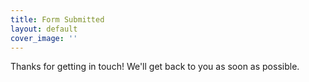 ```yaml
---
title: Form Submitted
layout: default
cover_image: ''
---
```


<div class="cover" style="background-image: url('{{ page.cover_image }}');">
  <div class="u-big-text u-center-block u-center-block--medium u-center-block--outline" markdown="1">

  Thanks for getting in touch! We'll get back to you as soon as possible.

  </div>
</div>
